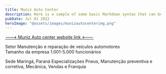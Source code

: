 ```yaml
---
title: Muniz Auto Center
description: Here is a sample of some basic Markdown syntax that can be used when writing Markdown content in Astro.
pubDate: Jul 01 2022
heroImage: "@assets/images/munizautocenterimg.png"
---
```


[---> Muniz Auto center website link <---](https://guarulhos.munizautocenter.com.br/)

Setor
Manutenção e reparação de veículos automotores <br>
Tamanho da empresa
1.001-5.000 funcionários <br>

Sede
Maringá, Paraná
Especializações
Pneus, Manutenção preventiva e corretiva, Mecânica, Vendas e Franquia